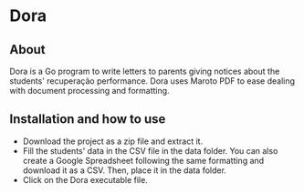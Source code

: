 # Dora

## About
Dora is a Go program to write letters to parents giving notices about the students' recuperação performance. Dora uses Maroto PDF to ease dealing with document processing and formatting.

## Installation and how to use
- Download the project as a zip file and extract it.
- Fill the students' data in the CSV file in the data folder. You can also create a Google Spreadsheet following the same formatting and download it as a CSV. Then, place it in the data folder.
- Click on the Dora executable file.
